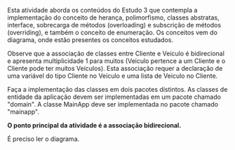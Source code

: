 Esta atividade aborda os conteúdos do Estudo 3 que contempla a implementação do conceito de herança, 
polimorfismo, classes abstratas, interface, sobrecarga de métodos (overloading) e subscrição de métodos (overriding), 
e também o conceito de enumeração. Os conceitos vem do diagrama, onde estão presentes os conceitos estudados.

Observe que a associação de classes entre Cliente e Veiculo é bidirecional e apresenta multiplicidade 1 
para muitos (Veiculo pertence a um Cliente e o Cliente pode ter muitos Veículos). 
Esta associação requer a declaração de uma variável do tipo Cliente no Veículo e uma lista de Veiculo no Cliente.

Faça a implementação das classes em dois pacotes distintos. As classes de entidade da aplicação devem ser implementadas em um pacote chamado "domain". 
A classe MainApp deve ser implementada no pacote chamado "mainapp".<br>

<b>O ponto principal da atividade é  a associação bidirecional.</b>

É preciso ler o diagrama.

 

